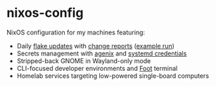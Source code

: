 # nixos-config

NixOS configuration for my machines featuring:

- Daily [flake updates](https://github.com/tlvince/nixos-config/blob/b1b37216961830494906c5f41b86c0f4e285a095/.github/workflows/update-flake.yml) with [change reports](https://github.com/tlvince/nixos-config/blob/b1b37216961830494906c5f41b86c0f4e285a095/.github/workflows/build.yml) ([example run](https://github.com/tlvince/nixos-config/pull/287))
- Secrets management with [agenix](https://github.com/ryantm/agenix) and [systemd credentials](https://systemd.io/CREDENTIALS/)
- Stripped-back GNOME in Wayland-only mode
- CLI-focused developer environments and [Foot](https://codeberg.org/dnkl/foot/) terminal
- Homelab services targeting low-powered single-board computers
